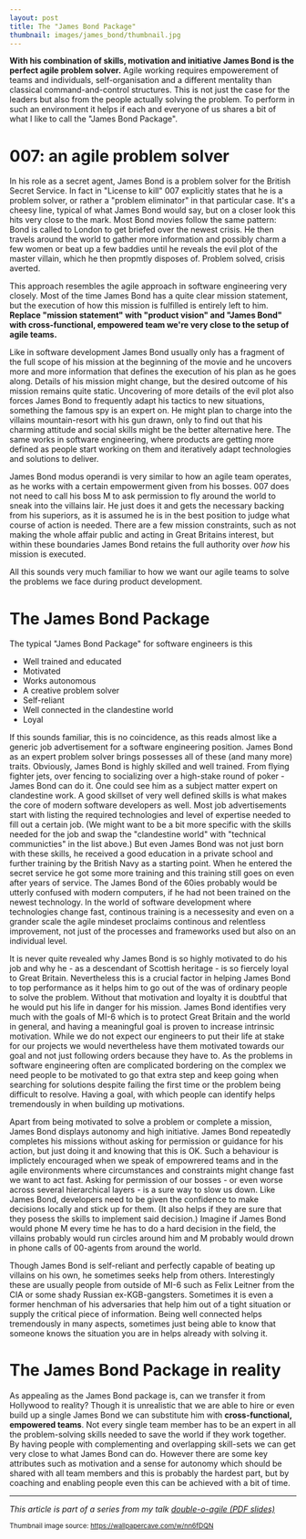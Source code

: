 ```yaml
---
layout: post
title: The "James Bond Package"
thumbnail: images/james_bond/thumbnail.jpg
---
```


**With his combination of skills, motivation and initiative James Bond is the perfect agile problem solver.** Agile working requires empowerement of teams and individuals, self-organisation and a different mentality than classical command-and-control structures. This is not just the case for the leaders but also from the people actually solving the problem. To perform in such an environment it helps if each and everyone of us shares a bit of what I like to call the "James Bond Package". 

# 007: an agile problem solver

In his role as a secret agent, James Bond is a problem solver for the British Secret Service. In fact in "License to kill" 007 explicitly states that he is a problem solver, or rather a "problem eliminator" in that particular case. It's a cheesy line, typical of what James Bond would say, but on a closer look this hits very close to the mark. Most Bond movies follow the same pattern: Bond is called to London to get briefed over the newest crisis. He then travels around the world to gather more information and possibly charm a few women or beat up a few baddies until he reveals the evil plot of the master villain, which he then propmtly disposes of. Problem solved, crisis averted. 

This approach resembles the agile approach in software engineering very closely. Most of the time James Bond has a quite clear mission statement, but the execution of how this mission is fulfilled is entirely left to him. **Replace "mission statement" with "product vision" and "James Bond" with cross-functional, empowered team we're very close to the setup of agile teams.**

Like in software development James Bond usually only has a fragment of the full scope of his mission at the beginning of the movie and he uncovers more and more information that defines the execution of his plan as he goes along. Details of his mission might change, but the desired outcome of his mission remains quite static. Uncovering of more details of the evil plot also forces James Bond to frequently adapt his tactics to new situations, something the famous spy is an expert on. He might plan to charge into the villains mountain-resort with his gun drawn, only to find out that his charming attitude and social skills might be the better alternative here. The same works in software engineering, where products are getting more defined as people start working on them and iteratively adapt technologies and solutions to deliver. 

James Bond modus operandi is very similar to how an agile team operates, as he works with a certain empowerment given from his bosses. 007 does not need to call his boss M to ask permission to fly around the world to sneak into the villains lair. He just does it and gets the necessary backing from his superiors, as it is assumed he is in the best position to judge what course of action is needed. There are a few mission constraints, such as not making the whole affair public and acting in Great Britains interest, but within these boundaries James Bond retains the full authority over *how* his mission is executed. 

All this sounds very much familiar to how we want our agile teams to solve the problems we face during product development.

# The James Bond Package

The typical "James Bond Package" for software engineers is this

 * Well trained and educated
 * Motivated
 * Works autonomous
 * A creative problem solver 
 * Self-reliant
 * Well connected in the clandestine world
 * Loyal
 
If this sounds familiar, this is no coincidence, as this reads almost like a generic job advertisement for a software engineering position. 
James Bond as an expert problem solver brings possesses all of these (and many more) traits. Obviously, James Bond is highly skilled and well trained. From flying fighter jets, over fencing to socializing over a high-stake round of poker - James Bond can do it. One could see him as a subject matter expert on clandestine work. 
A good skillset of very well defined skills is what makes the core of modern software developers as well. 
Most job advertisements start with listing the required technologies and level of expertise needed to fill out a certain job. (We might want to be a bit more specific with the skills needed for the job and swap the "clandestine world" with "technical communicties" in the list above.)
But even James Bond was not just born with these skills, he received a good education in a private school and further training by the British Navy as a starting point. When he entered the secret service he got some more training and this training still goes on even after years of service. The James Bond of the 60ies probably would be utterly confused with modern computers, if he had not been trained on the newest technology. In the world of software development where technologies change fast, continous training is a necessesity and even on a grander scale the agile mindeset proclaims continous and relentless improvement, not just of the processes and frameworks used but also on an individual level. 

It is never quite revealed why James Bond is so highly motivated to do his job and why he - as a descendant of Scottish heritage - is so fiercely loyal to Great Britain. Nevertheless this is a crucial factor in helping James Bond to top performance as it helps him to go out of the was of ordinary people to solve the problem. Without that motivation and loyalty it is doubtful that he would put his life in danger for his mission. James Bond identifies very much with the goals of MI-6 which is to protect Great Britain and the world in general, and having a meaningful goal is proven to increase intrinsic motivation.
While we do not expect our engineers to put their life at stake for our projects we would nevertheless have them motivated towards our goal and not just following orders because they have to. As the problems in software engineering often are complicated bordering on the complex we need people to be motivated to go that extra step and keep going when searching for solutions despite failing the first time or the problem being difficult to resolve. Having a goal, with which people can identify helps tremendously in when building up motivations. 

Apart from being motivated to solve a problem or complete a mission, James Bond displays autonomy and high initiative. James Bond repeatedly completes his missions without asking for permission or guidance for his action, but just doing it and knowing that this is OK. 
Such a behaviour is implictely encouraged when we speak of empowrered teams and in the agile environments where circumstances and constraints might change fast we want to act fast. Asking for permission of our bosses - or even worse across several hierarchical layers - is a sure way to slow us down. 
Like James Bond, developers need to be given the confidence to make decisions locally and stick up for them. (It also helps if they are sure that they posess the skills to implement said decision.) Imagine if James Bond would phone M every time he has to do a hard decision in the field, the villains probably would run circles around him and M probably would drown in phone calls of 00-agents from around the world. 

Though James Bond is self-reliant and perfectly capable of beating up villains on his own, he sometimes seeks help from others. Interestingly these are usually people from outside of MI-6 such as Felix Leitner from the CIA or some shady Russian ex-KGB-gangsters. Sometimes it is even a former henchman of his adversaries that help him out of a tight situation or supply the critical piece of information. Being well connected helps tremendously in many aspects, sometimes just being able to know that someone knows the situation you are in helps already with solving it. 

# The James Bond Package in reality

As appealing as the James Bond package is, can we transfer it from Hollywood to reality? Though it is unrealistic that we are able to hire or even build up a single James Bond we can substitute him with **cross-functional, empowered teams**. Not every single team member has to be an expert in all the problem-solving skills needed to save the world if they work together. By having people with complementing and overlapping skill-sets we can get very close to what James Bond can do. However there are some key attributes such as motivation and a sense for autonomy which should be shared with all team members and this is probably the hardest part, but by coaching and enabling people even this can be achieved with a bit of time.

---
*This article is part of a series from my talk [double-o-agile (PDF slides)](/images/james_bond/00agile_english.pdf)*


<sub>Thumbnail image source: https://wallpapercave.com/w/nn6fDQN</sub>



